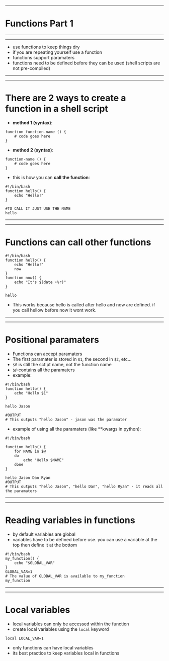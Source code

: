 ***
# Functions Part 1
***
***
* use functions to keep things dry
* if you are repeating yourself use a function
* functions support paramaters
* functions need to be defined before they can be used (shell scripts are not pre-compiled)
***
***
# There are 2 ways to create a function in a shell script
* **method 1 (syntax)**:
```
function function-name () {
    # code goes here
}
```
* **method 2 (syntax)**:
```
function-name () {
    # code goes here
}
```
* this is how you can **call the function**:
```
#!/bin/bash
function hello() {
    echo "Hello!"
}

#TO CALL IT JUST USE THE NAME
hello
```
***
***
# Functions can call other functions
```
#!/bin/bash
function hello() {
    echo "Hello!"
    now
}
function now() {
    echo "It's $(date +%r)"
}

hello
```
* This works because hello is called after hello and now are defined. if you call hellow before now it wont work.
***
***
# Positional paramaters
* Functions can accept paramaters
* The first paramater is stored in ```$1```, the second in ```$2```, etc...
* ```$0``` is still the sctipt name, not the function name
* ```$@``` contains all the paramaters 
* example:
```
#!/bin/bash
function hello() {
    echo "Hello $1"
}

hello Jason

#OUTPUT
# This outputs "hello Jason" - jason was the paramater
```
* example of using all the paramaters (like **kwargs in python):
```
#!/bin/bash

function hello() {
    for NAME in $@
    do
        echo "Hello $NAME"
    done
}

hello Jason Dan Ryan
#OUTPUT
# This outputs "hello Jason", "hello Dan", "hello Ryan" - it reads all the paramaters
```
***
***
# Reading variables in functions
* by default variables are global
* variables have to be defined before use. you can use a variable at the top then define it at the bottom 
```
#!/bin/bash
my_function() {
    echo "$GLOBAL_VAR"
}
GLOBAL_VAR=1
# The value of GLOBAL_VAR is available to my_function
my_function
```
***
***
# Local variables
* local variables can only be accessed within the function 
* create local variables using the ```local``` keyword
```
local LOCAL_VAR=1
```
* only functions can have local variables
* its best practice to keep variables local in functions